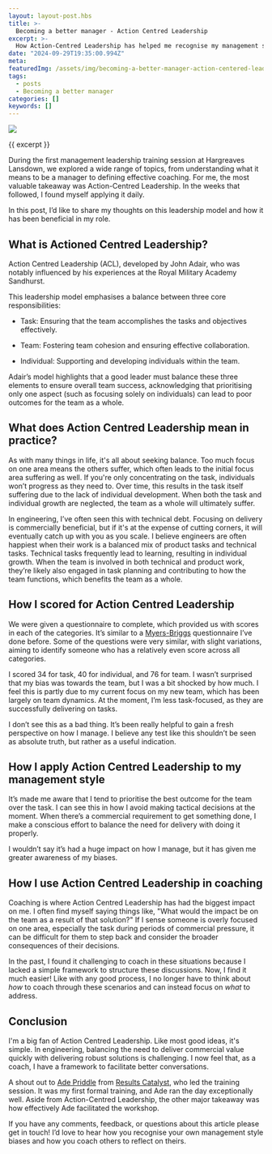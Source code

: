 ```yaml
---
layout: layout-post.hbs
title: >-
  Becoming a better manager - Action Centred Leadership
excerpt: >-
  How Action-Centred Leadership has helped me recognise my management style biases and become a crucial tool in my approach to coaching.
date: "2024-09-29T19:35:00.994Z"
meta:
featuredImg: /assets/img/becoming-a-better-manager-action-centered-leadership--featured-img.webp
tags:
  - posts
  - Becoming a better manager
categories: []
keywords: []
---
```


![]({{featuredImg}})

{{ excerpt }}

During the first management leadership training session at Hargreaves Lansdown, we explored a wide range of topics, from understanding what it means to be a manager to defining effective coaching. For me, the most valuable takeaway was Action-Centred Leadership. In the weeks that followed, I found myself applying it daily.

In this post, I’d like to share my thoughts on this leadership model and how it has been beneficial in my role.

## What is Actioned Centred Leadership?
Action Centred Leadership (ACL), developed by John Adair, who was notably influenced by his experiences at the Royal Military Academy Sandhurst.

This leadership model emphasises a balance between three core responsibilities:

* Task: Ensuring that the team accomplishes the tasks and objectives effectively.

* Team: Fostering team cohesion and ensuring effective collaboration.

* Individual: Supporting and developing individuals within the team.

Adair’s model highlights that a good leader must balance these three elements to ensure overall team success, acknowledging that prioritising only one aspect (such as focusing solely on individuals) can lead to poor outcomes for the team as a whole.

## What does Action Centred Leadership mean in practice?

As with many things in life, it's all about seeking balance. Too much focus on one area means the others suffer, which often leads to the initial focus area suffering as well. If you're only concentrating on the task, individuals won’t progress as they need to. Over time, this results in the task itself suffering due to the lack of individual development. When both the task and individual growth are neglected, the team as a whole will ultimately suffer.

In engineering, I’ve often seen this with technical debt. Focusing on delivery is commercially beneficial, but if it's at the expense of cutting corners, it will eventually catch up with you as you scale. I believe engineers are often happiest when their work is a balanced mix of product tasks and technical tasks. Technical tasks frequently lead to learning, resulting in individual growth. When the team is involved in both technical and product work, they’re likely also engaged in task planning and contributing to how the team functions, which benefits the team as a whole.


## How I scored for Action Centred Leadership
We were given a questionnaire to complete, which provided us with scores in each of the categories. It’s similar to a [Myers-Briggs](https://www.verywellmind.com/the-myers-briggs-type-indicator-2795583) questionnaire I’ve done before. Some of the questions were very similar, with slight variations, aiming to identify someone who has a relatively even score across all categories.

I scored 34 for task, 40 for individual, and 76 for team. I wasn’t surprised that my bias was towards the team, but I was a bit shocked by how much. I feel this is partly due to my current focus on my new team, which has been largely on team dynamics. At the moment, I’m less task-focused, as they are successfully delivering on tasks.

I don’t see this as a bad thing. It’s been really helpful to gain a fresh perspective on how I manage. I believe any test like this shouldn’t be seen as absolute truth, but rather as a useful indication.


## How I apply Action Centred Leadership to my management style
It’s made me aware that I tend to prioritise the best outcome for the team over the task. I can see this in how I avoid making tactical decisions at the moment. When there’s a commercial requirement to get something done, I make a conscious effort to balance the need for delivery with doing it properly.

I wouldn’t say it’s had a huge impact on how I manage, but it has given me greater awareness of my biases.


## How I use Action Centred Leadership in coaching
Coaching is where Action Centred Leadership has had the biggest impact on me. I often find myself saying things like, "What would the impact be on the team as a result of that solution?" If I sense someone is overly focused on one area, especially the task during periods of commercial pressure, it can be difficult for them to step back and consider the broader consequences of their decisions. 

In the past, I found it challenging to coach in these situations because I lacked a simple framework to structure these discussions. Now, I find it much easier! Like with any good process, I no longer have to think about _how_ to coach through these scenarios and can instead focus on _what_ to address.


## Conclusion
I'm a big fan of Action Centred Leadership. Like most good ideas, it's simple. In engineering, balancing the need to deliver commercial value quickly with delivering robust solutions is challenging. I now feel that, as a coach, I have a framework to facilitate better conversations.

A shout out to [Ade Priddle](https://www.linkedin.com/in/adrianpriddle) from [Results Catalyst](http://www.resultscatalysts.com), who led the training session. It was my first formal training, and Ade ran the day exceptionally well. Aside from Action-Centred Leadership, the other major takeaway was how effectively Ade facilitated the workshop.

If you have any comments, feedback, or questions about this article please get in touch! I’d love to hear how you recognise your own management style biases and how you coach others to reflect on theirs.